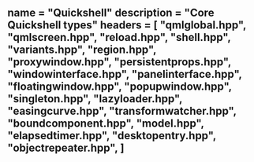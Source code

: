 name = "Quickshell"
description = "Core Quickshell types"
headers = [
	"qmlglobal.hpp",
	"qmlscreen.hpp",
	"reload.hpp",
	"shell.hpp",
	"variants.hpp",
	"region.hpp",
	"proxywindow.hpp",
	"persistentprops.hpp",
	"windowinterface.hpp",
	"panelinterface.hpp",
	"floatingwindow.hpp",
	"popupwindow.hpp",
	"singleton.hpp",
	"lazyloader.hpp",
	"easingcurve.hpp",
	"transformwatcher.hpp",
	"boundcomponent.hpp",
	"model.hpp",
	"elapsedtimer.hpp",
	"desktopentry.hpp",
	"objectrepeater.hpp",
]
-----
